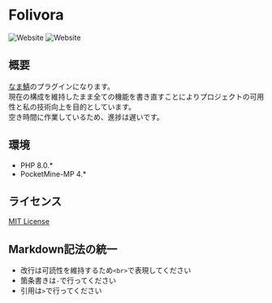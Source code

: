 # Folivora
![Website](https://img.shields.io/website?down_message=offline&label=%E3%81%AA%E3%81%BE%E9%AF%96%E3%82%B5%E3%82%A4%E3%83%88&style=flat-square&up_message=online&url=https%3A%2F%2Fnkserver.net)
![Website](https://img.shields.io/website?down_message=offline&label=%E3%81%AA%E3%81%BE%E3%81%91%E3%82%82%E3%81%AE%E8%87%AA%E5%B7%B1%E7%B4%B9%E4%BB%8B%E3%82%B5%E3%82%A4%E3%83%88&style=flat-square&up_message=online&url=https%3A%2F%2Flazyperson0710.tech)

## 概要
[なま鯖](https://nkserver.net)のプラグインになります。<br>
現在の構成を維持したまま全ての機能を書き直すことによりプロジェクトの可用性と私の技術向上を目的としています。<br>
空き時間に作業しているため、進捗は遅いです。<br>

## 環境

- PHP 8.0.*
- PocketMine-MP 4.*

## ライセンス
[MIT License](https://github.com/lazyperson0710/Folivora/blob/main/LICENSE)

## Markdown記法の統一

- 改行は可読性を維持するため`<br>`で表現してください
- 箇条書きは`-`で行ってください
- 引用は`>`で行ってください